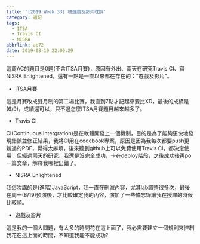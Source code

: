 ```yaml
---
title: '[2019 Week 33] 被遊戲及影片耽誤'
category: 週記
tags:
  - ITSA
  - Travis CI
  - NISRA
abbrlink: ae72
date: 2019-08-19 22:00:29
---
```

這周AC的題目是0題(不含ITSA月賽)，原因有外出、兩天在研究Travis CI、寫NISRA Enlightened，還有一點是一直以來都在存在的："遊戲及影片"。

* [ITSA月賽](https://allem40306.github.io/blog/2019/08/20/ITSA73/)

這是月賽改成雙月制的第二場比賽，我直到7點才記起來要比XD，最後的成績是(6/9)，成績還可以，只不過怎麼ITSA月賽題目越來越多了。

* Travis CI

CI(Continuous Intergration)是在軟體開發上一個機制，目的是為了能夠更快地發現錯誤並修正結果，我將CI用在codebook專案，原因是因為我每次都要push更新過的PDF，覺得太麻煩，後來聽到github上可以免費使用Travis CI，都決定使用，但經過兩天的研究，我還是沒完全成功，卡在deploy階段，之後成功後再po一篇文章，解釋我哪裡出錯了。

* NISRA Enlightened

我這次講的是(進階)JavaScript，我一直在刪減內容，尤其lab調整很多次，最後在周一(8/19)預演後，才比較確定我的內容，演加了一些備忘錄讓我在授課的時候比較順。

* 遊戲及影片

這是我的一個大問題，有太多的時間花在這上面了，我必需要建立一個規則來控制我花在這上面的時間，不知道我能不能成功?